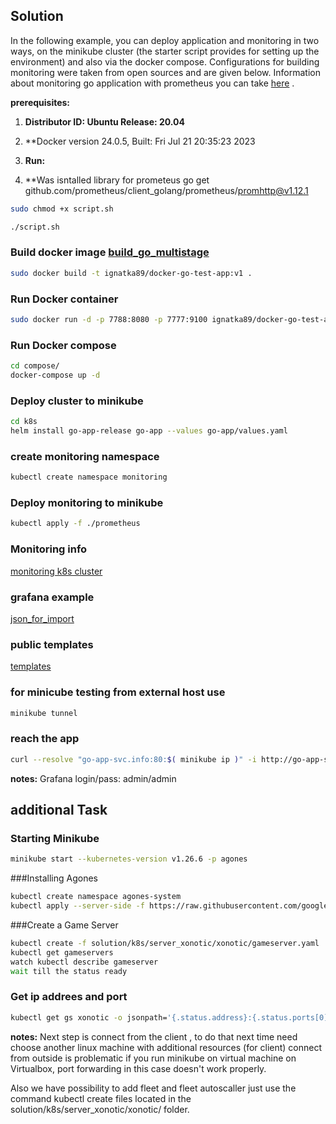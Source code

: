 ## Solution
In the following example, you can deploy application and monitoring in two ways, on the minikube cluster (the starter script provides for setting up the environment) and also via the docker compose. Configurations for building monitoring were taken from open sources and are given below. Information about monitoring go application with prometheus you can take [here](https://prometheus.io/docs/guides/go-application/) .

**prerequisites:**

1. **Distributor ID: Ubuntu Release: 20.04**

2. **Docker version 24.0.5, Built: Fri Jul 21 20:35:23 2023
3.  **Run:**
4. **Was isntalled library for prometeus go get github.com/prometheus/client_golang/prometheus/promhttp@v1.12.1
```bash
sudo chmod +x script.sh

./script.sh
```

### Build docker image [build_go_multistage](https://docs.docker.com/language/golang/build-images/#multi-stage-builds)

```bash 
sudo docker build -t ignatka89/docker-go-test-app:v1 .
```
### Run Docker container 
```bash
sudo docker run -d -p 7788:8080 -p 7777:9100 ignatka89/docker-go-test-app:v1
```
### Run Docker compose
```bash
cd compose/
docker-compose up -d
```
### Deploy cluster to minikube
```bash
cd k8s
helm install go-app-release go-app --values go-app/values.yaml
```

### create monitoring namespace
```bash
kubectl create namespace monitoring
```

### Deploy monitoring to minikube
```bash
kubectl apply -f ./prometheus
```

### Monitoring info 
[monitoring k8s cluster](https://devopscube.com/setup-grafana-kubernetes/)

### grafana example 
[json_for_import](https://github.com/jimmidyson/prometheus-grafana-dashboards/blob/master/prometheus-overview.json)


### public templates
[templates](https://grafana.com/grafana/dashboards/?search=kubernetes)

### for minicube testing from external host use
```bash
minikube tunnel
```

### reach the app 
```bash
curl --resolve "go-app-svc.info:80:$( minikube ip )" -i http://go-app-svc.info
```

**notes:**
Grafana login/pass: admin/admin

## additional Task

### Starting Minikube
```bash
minikube start --kubernetes-version v1.26.6 -p agones
```

###Installing Agones
```bash
kubectl create namespace agones-system
kubectl apply --server-side -f https://raw.githubusercontent.com/googleforgames/agones/release-1.34.0/install/yaml/install.yaml
```
###Create a Game Server
```bash
kubectl create -f solution/k8s/server_xonotic/xonotic/gameserver.yaml
kubectl get gameservers
watch kubectl describe gameserver
wait till the status ready
```

### Get ip addrees and port 
```bash
kubectl get gs xonotic -o jsonpath='{.status.address}:{.status.ports[0].port}'
```

**notes:**
Next step is connect from the client , to do that next time need choose another linux machine with additional resources (for client) connect from outside is problematic if you run minikube on virtual machine on Virtualbox, port forwarding in this case doesn't work properly.

Also we have possibility to add fleet and fleet autoscaller just use the command kubectl create files located in the solution/k8s/server_xonotic/xonotic/ folder.



